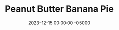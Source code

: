 ---
layout: post
title: "Peanut Butter Banana Pie"
date:   2023-12-15 00:00:00 -05000
categories: 
- Recipes
- Healthier Dessert
permalink: /recipes/peanut-butter-pie
image: /assets/Food/Healthier Dessert/PB Pie/pb-pie-cover.jpg
ing: pbpie-ing
facts: pbpie-facts
section1: Crust
start2: Banana, overripe
section2: Filling
start3: 
section3: 
start4: 
section4: 
start5: 
section5: 
Prep: 20
Rest: 
Cook: 10
Source1: https://ifoodreal.com/clean-no-bake-peanut-butter-pie/#wprm-recipe-container-37022
Source2: 
whisk: https://s.samsungfood.com/qSjT7
tags: 
- peanut butter pie
- banana cream pie
- dairy free
- gluten free
- chocolate
- pie crust
- blend
- oat flour
- almond
- peanuts
- nuts
- pb2
- peanut flour
- maple syrup
- honey
- cocoa powder
- no bake
- chill
- vic
Description: Peanut butter pie is a classic Christmas stable, but it's filled with tons of unhealthy fats and sugars, making it super calorie dense. This recipe boosts the protein content while cutting back on the sugar and fat, but still keeping that great flavor, while being dairy free. It combines a peanut flour crust with the peanut butter and banana filling that you'll love.  For the filling, either make a standard <a href="natural-peanut-butter">Homemade Natural Nut Butter</a>, or go double chocolate with <a href="nutella">Roasted Hazelnut Nutella (SF)</a>
Instructions: 
- Preheat oven to 325F. In a food processor, blend the nuts and oats until finely chopped. Blend in the rest of the crust ingredients (maple syrup, almond milk, cocoa powder, vanilla, cinnamon, and salt). It should feel like damp sand, and come together when pressed<br><br>
- <center><img src="/assets/Food/Healthier Dessert/PB Pie/pb-pie-1.jpg" alt="" class="instruction-image"></center><br>

- Press the crust mixture into a circular pan, bringing up the walls if you can.  Prick the bottom with a fork a handful of times.  Bake for 10 minutes, or until firm. Transfer to the fridge to fully cool<br><br>
- <center><img src="/assets/Food/Healthier Dessert/PB Pie/pb-pie-2.jpg" alt="" class="instruction-image"></center><br>

- Mix together the filling ingredients in a large bowl with a hand mixer - bananas, peanut butter, PB2, almond milk, maple syrup, oat flour, and vanilla<br><br>

- Spoon the mixture onto the crust, smoothing with a silicone spatula. Optionally, top with chocolate chips (1/4 cup, 60g), or here I used a crumbled chocolate chip cookie. Chill for about 4 hours before slicing
- <center><img src="/assets/Food/Healthier Dessert/PB Pie/pb-pie-4.jpg" alt="" class="instruction-image"></center>
---